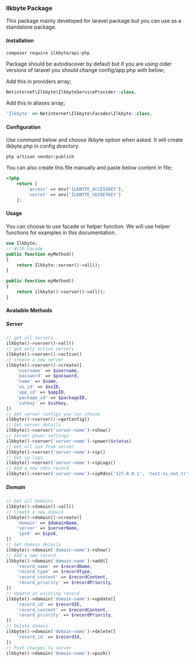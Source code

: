 ### **Ilkbyte Package**

This package mainly developed for laravel package but you can use as a standalone package.

#### **Installation**

`composer require ilkbyte/api-php`

Package should be autodiscover by default but if you are using older versions of laravel you should change config/app.php with below;

Add this in providers array;

```js
Netinternet\Ilkbyte\IlkbyteServiceProvider::class,
```

Add this in aliases array;

```js
'Ilkbyte' => Netinternet\Ilkbyte\Facades\Ilkbyte::class,
```

#### **Configuration**

Use command below and choose ilkbyte option when asked. It will create ilkbyte.php in config directory.

`php artisan vendor:publish`

You can also create this file manually and paste below content in file;

```php
<?php
    return [
        'access' => env('ILKBYTE_ACCESSKEY'),
        'secret' => env('İLKBYTE_SECRETKEY')
    ];
```
    
#### **Usage**

You can choose to use facade or helper function. We will use helper functions for examples in this documentation.

```php
use Ilkbyte;
// With Facade
public function myMethod()
{
	return Ilkbyte::server()->all();
}
```

```php
public function myMethod()
{
	return ilkbyte()->server()->all();
}
```
#### **Avalaible Methods**

##### **Server**

```php
// get all servers
ilkbyte()->server()->all()
// get only active servers
ilkbyte()->server()->active()
// create a new server
ilkbyte()->server()->create([
    'username' => $username,
    'password' => $password,
    'name' => $name,
    'os_id' => $osID,
    'app_id' => $appID,
    'package_id' => $packageID,
    'sshkey' => $sshkey,
])
// Get server configs you can choose
ilkbyte()->server()->getConfig()
// Get server details
ilkbyte()->server('server-name')->show()
// Server power settings
ilkbyte()->server('server-name')->power($status)
// Get all ips from server
ilkbyte()->server('server-name')->ip()
// Get ip logs
ilkbyte()->server('server-name')->ipLogs()
// Add a new rdns record
ilkbyte()->server('server-name')->ipRdns('127.0.0.1', 'test.ni.net.tr')
```

##### **Domain**

```php
// Get all domains
ilkbyte()->domain()->all()
// Create a new domain
ilkbyte()->domain()->create([
    'domain' => $domainName,
    'server' => $serverName,
    'ipv6' => $ipv6,
])
// Get domain details
ilkbyte()->domain('domain-name')->show()
// Add a new record
ilkbyte()->domain('domain-name')->add([
    'record_name' => $recordName,
    'record_type' => $recordType,
    'record_content' => $recordContent,
    'record_priority' => $recordPriority,
])
// Update an existing record
ilkbyte()->domain('domain-name')->update([
    'record_id' => $recordID,
    'record_content' => $recordContent,
    'record_priority' => $recordPriority,
])
// Delete domain
ilkbyte()->domain('domain-name')->delete([
    'record_id' => $recordId,
])
// Push changes to server
ilkbyte()->domain('domain-name')->push()
```
